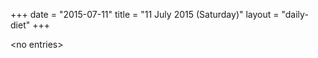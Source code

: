 +++
date = "2015-07-11"
title = "11 July 2015 (Saturday)"
layout = "daily-diet"
+++


\<no entries\>

